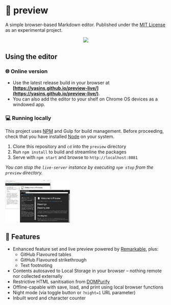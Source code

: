 # 📝 preview
A simple browser-based Markdown editor. Published under the [MIT License](https://github.com/yasinS/preview/blob/master/LICENSE) as an experimental project.

<center>
<img src="https://travis-ci.org/yasinS/preview.svg?branch=master">
</center>

## Using the editor
### 🌐 Online version
* Use the latest release build in your browser at **[https://yasins.github.io/preview-live/](https://yasins.github.io/preview-live/)**.
* You can also add the editor to your shelf on Chrome OS devices as a windowed app.

### 💻 Running locally
This project uses [NPM](https://www.npmjs.com/) and Gulp for build management. Before proceeding, check that you have installed [Node](https://nodejs.org/en/download/package-manager) on your system.

1. Clone this repository and `cd` into the `preview` directory
2. Run `npm install` to build and streamline the packages
3. Serve with `npm start` and browse to `http://localhost:8081`

_You can stop the `live-server` instance by executing `npm stop` from the `preview` directory._

<img src="readme.png" width="40%">

## 📓 Features
* Enhanced feature set and live preview powered by [Remarkable](https://github.com/jonschlinkert/remarkable), plus: 
  * GitHub Flavoured tables
  * GitHub Flavoured strikethrough
  * Text footnoting
* Contents autosaved to Local Storage in your browser – nothing remote nor collected externally
* Restrictive HTML sanitisation from [DOMPurify](https://github.com/cure53/DOMpurify)
* Offline-capable with save, load, and print using local browser functions
* Night mode (via toggle button or `?night=1` URL parameter)
* Inbuilt word and character counter
